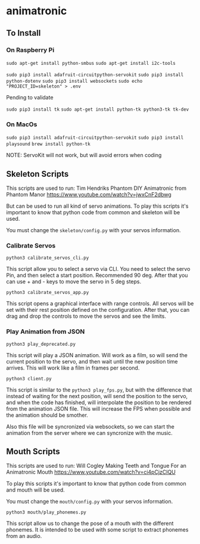 # animatronic

## To Install


### On Raspberry Pi

`sudo apt-get install python-smbus`
`sudo apt-get install i2c-tools`

`sudo pip3 install adafruit-circuitpython-servokit`
`sudo pip3 install python-dotenv`
`sudo pip3 install websockets`
`sudo echo "PROJECT_ID=skeleton" > .env`

Pending to validate

`sudo pip3 install tk`
`sudo apt-get install python-tk python3-tk tk-dev`


### On MacOs

`sudo pip3 install adafruit-circuitpython-servokit`
`sudo pip3 install playsound`
`brew install python-tk`


NOTE: ServoKit will not work, but will avoid errors when coding


## Skeleton Scripts

This scripts are used to run:
    Tim Hendriks
    Phantom DIY Animatronic from Phantom Manor
    https://www.youtube.com/watch?v=jwxCnF2dbwg

But can be used to run all kind of servo animations.
To play this scripts it's important to know that python code from common and skeleton will be used.

You must change the `skeleton/config.py` with your servos information.


### Calibrate Servos
`python3 calibrate_servos_cli.py`

This script allow you to select a servo via CLI.
You need to select the servo Pin, and then select a start position. Recommended 90 deg. After that you can use + and - keys to move the servo in 5 deg steps.


`python3 calibrate_servos_app.py`

This script opens a graphical interface with range controls. All servos will be set with their rest position defined on the configuration.
After that, you can drag and drop the controls to move the servos and see the limits.

### Play Animation from JSON
`python3 play_deprecated.py`

This script will play a JSON animation. Will work as a film, so will send the current position to the servo, and then wait until the new position time arrives. This will work like a film in frames per second.


`python3 client.py`

This script is similar to the `python3 play_fps.py`, but with the difference that instead of waiting for the next position, will send the position to the servo, and when the code has finished, will interpolate the position to be rendered from the animation JSON file. This will increase the FPS when possible and the animation should be smother.

Also this file will be syncronized via websockets, so we can start the animation from the server where we can syncronize with the music.


## Mouth Scripts

This scripts are used to run:
    Will Cogley
    Making Teeth and Tongue For an Animatronic Mouth
    https://www.youtube.com/watch?v=ci4pCjzCIQU

To play this scripts it's important to know that python code from common and mouth will be used.

You must change the `mouth/config.py` with your servos information.

`python3 mouth/play_phonemes.py`

This script allow us to change the pose of a mouth with the different phonemes. It is intended to be used with some script to extract phonemes from an audio.